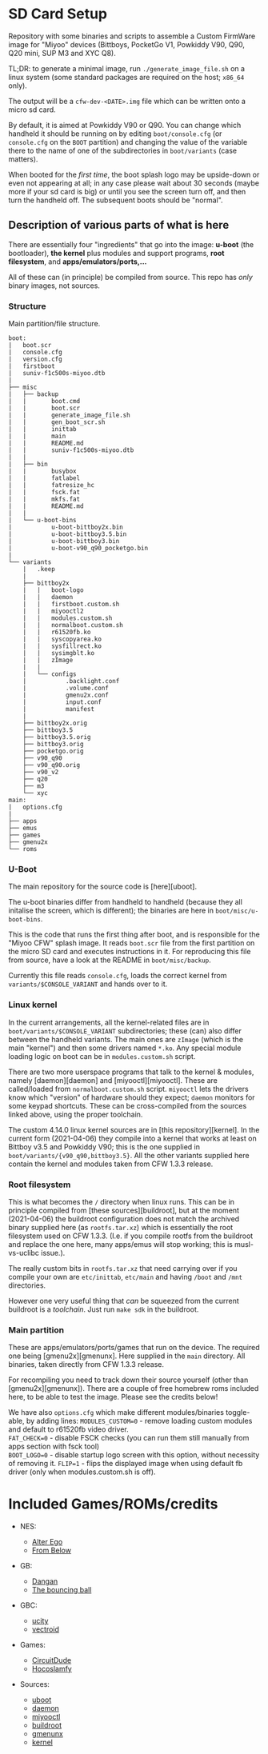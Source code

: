 # SD Card Setup

Repository with some binaries and scripts to assemble a Custom FirmWare image for "Miyoo" devices (Bittboys, PocketGo V1, Powkiddy V90, Q90, Q20 mini, SUP M3 and XYC Q8).

TL;DR: to generate a minimal image, run `./generate_image_file.sh` on a linux system (some standard packages are required on the host; `x86_64` only).

The output will be a `cfw-dev-<DATE>.img` file which can be written onto a micro sd card.

By default, it is aimed at Powkiddy V90 or Q90. You can change which handheld it should be running on by editing `boot/console.cfg` (or `console.cfg` on the `BOOT` partition) and changing the value of the variable there to the name of one of the subdirectories in `boot/variants` (case matters).

When booted for the _first time_, the boot splash logo may be upside-down or even not appearing at all; in any case please wait about 30 seconds (maybe more if your sd card is big) or until you see the screen turn off,  and then turn the handheld off. The subsequent boots should be "normal".

## Description of various parts of what is here

There are essentially four "ingredients" that go into the image: __u-boot__ (the bootloader), __the kernel__ plus modules and support programs, __root filesystem__, and __apps/emulators/ports,...__

All of these can (in principle) be compiled from source. This repo has _only_ binary images, not sources.

### Structure

Main partition/file structure.

```text
boot:
|   boot.scr
|   console.cfg
|   version.cfg
|   firstboot
|   suniv-f1c500s-miyoo.dtb
|   
├── misc
|   ├── backup
|   |       boot.cmd
|   |       boot.scr
|   |       generate_image_file.sh
|   |       gen_boot_scr.sh
|   |       inittab
|   |       main
|   |       README.md
|   |       suniv-f1c500s-miyoo.dtb
|   |       
|   ├── bin
|   |       busybox
|   |       fatlabel
|   |       fatresize_hc
|   |       fsck.fat
|   |       mkfs.fat
|   |       README.md
|   |       
|   └── u-boot-bins
|           u-boot-bittboy2x.bin
|           u-boot-bittboy3.5.bin
|           u-boot-bittboy3.bin
|           u-boot-v90_q90_pocketgo.bin
|           
└── variants
    |   .keep
    |   
    ├── bittboy2x
    |   |   boot-logo
    |   |   daemon
    |   |   firstboot.custom.sh
    |   |   miyooctl2
    |   |   modules.custom.sh
    |   |   normalboot.custom.sh
    |   |   r61520fb.ko
    |   |   syscopyarea.ko
    |   |   sysfillrect.ko
    |   |   sysimgblt.ko
    |   |   zImage
    |   |   
    |   └── configs
    |           .backlight.conf
    |           .volume.conf
    |           gmenu2x.conf
    |           input.conf
    |           manifest
    |           
    ├── bittboy2x.orig
    ├── bittboy3.5
    ├── bittboy3.5.orig
    ├── bittboy3.orig
    ├── pocketgo.orig
    ├── v90_q90 
    ├── v90_q90.orig	
    ├── v90_v2
    ├── q20
    ├── m3
    └── xyc
main:
|   options.cfg
|
├── apps
├── emus
├── games
├── gmenu2x
└── roms
```

### U-Boot

The main repository for the source code is [here][uboot].

The u-boot binaries differ from handheld to handheld (because they all initalise the screen, which is different); the binaries are here in `boot/misc/u-boot-bins`.

This is the code that runs the first thing after boot, and is responsible for the "Miyoo CFW" splash image. It reads `boot.scr` file from the first partition on the micro SD card and executes instructions in it. For reproducing this file from source, have a look at the README in `boot/misc/backup`.

Currently this file reads `console.cfg`, loads the correct kernel from `variants/$CONSOLE_VARIANT` and hands over to it.

### Linux kernel

In the current arrangements, all the kernel-related files are in `boot/variants/$CONSOLE_VARIANT` subdirectories; these (can) also differ between the handheld variants. The main ones are `zImage` (which is the main "kernel") and then some drivers named `*.ko`. Any special module loading logic on boot can be in `modules.custom.sh` script.

There are two more userspace programs that talk to the kernel & modules, namely [daemon][daemon] and [miyooctl][miyooctl]. These are called/loaded from `normalboot.custom.sh` script.
`miyooctl` lets the drivers know which "version" of hardware should they expect; `daemon` monitors for some keypad shortcuts. These can be cross-compiled from the sources linked above, using the proper toolchain.

The custom 4.14.0 linux kernel sources are in [this repository][kernel]. In the current form (2021-04-06) they compile into a kernel that works at least on Bittboy v3.5 and Powkiddy V90; this is the one supplied in `boot/variants/{v90_q90,bittboy3.5}`. All the other variants supplied here contain the kernel and modules taken from CFW 1.3.3 release.


### Root filesystem

This is what becomes the `/` directory when linux runs. This can be in principle compiled from [these sources][buildroot], but at the moment (2021-04-06) the buildroot configuration does not match the archived binary supplied here (as `rootfs.tar.xz`) which is essentially the root filesystem used on CFW 1.3.3. (I.e. if you compile rootfs from the buildroot and replace the one here, many apps/emus will stop working; this is musl-vs-uclibc issue.).

The really custom bits in `rootfs.tar.xz` that need carrying over if you compile your own are `etc/inittab`, `etc/main` and having `/boot` and `/mnt` directories.

However one very useful thing that _can_ be squeezed from the current buildroot is a _toolchain_. Just run `make sdk` in the buildroot.

### Main partition

These are apps/emulators/ports/games that run on the device. The required one being [gmenu2x][gmenunx]. Here supplied in the `main` directory. All binaries, taken directly from CFW 1.3.3 release.

For recompiling you need to track down their source yourself (other than [gmenu2x][gmenunx]).
There are a couple of free homebrew roms included here, to be able to test the image. Please see the credits below!

We have also ``options.cfg`` which make different modules/binaries toggle-able, by adding lines:
``MODULES_CUSTOM=0`` - remove loading custom modules and default to r61520fb video driver.  
``FAT_CHECK=0`` - disable FSCK checks (you can run them still manually from apps section with fsck tool)  
``BOOT_LOGO=0`` - disable startup logo screen with this option, without necessity of removing it.
``FLIP=1`` - flips the displayed image when using default fb driver (only when modules.custom.sh is off).

# Included Games/ROMs/credits

- NES:
  - [Alter Ego](https://www.romhacking.net/homebrew/1/)
  - [From Below](https://mhughson.itch.io/from-below)

- GB:
  - [Dangan](https://snorpung.itch.io/dangan-gb)
  - [The bouncing ball](http://gb.cabbage.cx/)

- GBC:
  - [ucity](https://github.com/AntonioND/ucity)
  - [vectroid](https://gitlab.com/BonsaiDen/vectroid.gb)

- Games:
  - [CircuitDude](http://www.circuitdude.com/)
  - [Hocoslamfy](https://github.com/Nebuleon/hocoslamfy)

- Sources:
  - [uboot](https://github.com/MiyooCFW/uboot)
  - [daemon](https://github.com/MiyooCFW/daemon)
  - [miyooctl](https://github.com/MiyooCFW/miyooctl)
  - [buildroot](https://github.com/MiyooCFW/buildroot)
  - [gmenunx](https://github.com/MiyooCFW/gmenunx)
  - [kernel](https://github.com/MiyooCFW/kernel)
